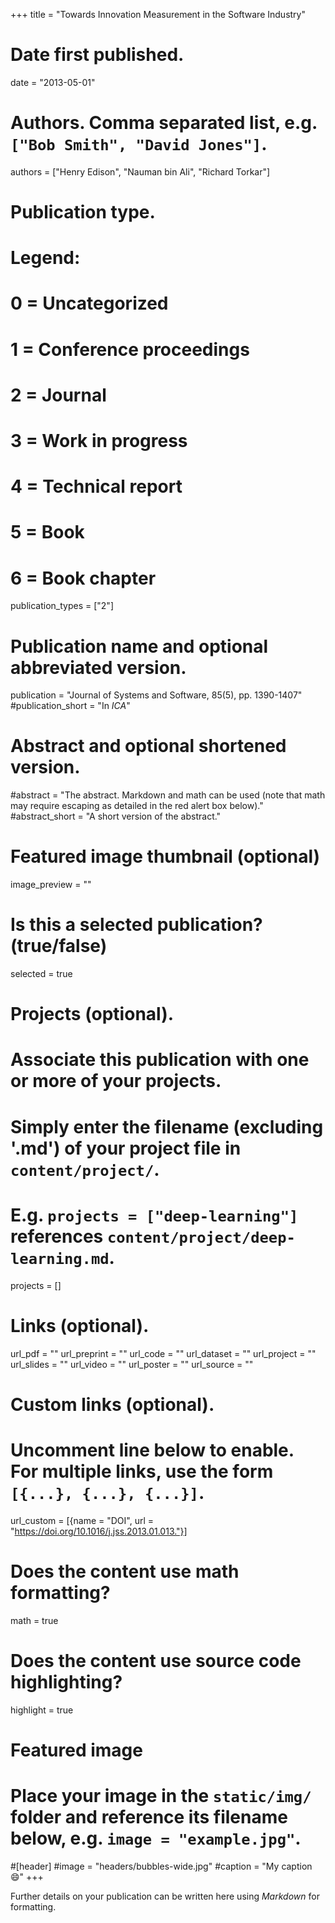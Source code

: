 +++
title = "Towards Innovation Measurement in the Software Industry"

# Date first published.
date = "2013-05-01"

# Authors. Comma separated list, e.g. `["Bob Smith", "David Jones"]`.
authors = ["Henry Edison", "Nauman bin Ali", "Richard Torkar"]

# Publication type.
# Legend:
# 0 = Uncategorized
# 1 = Conference proceedings
# 2 = Journal
# 3 = Work in progress
# 4 = Technical report
# 5 = Book
# 6 = Book chapter
publication_types = ["2"]

# Publication name and optional abbreviated version.
publication = "Journal of Systems and Software, 85(5), pp. 1390-1407"
#publication_short = "In *ICA*"

# Abstract and optional shortened version.
#abstract = "The abstract. Markdown and math can be used (note that math may require escaping as detailed in the red alert box below)."
#abstract_short = "A short version of the abstract."

# Featured image thumbnail (optional)
image_preview = ""

# Is this a selected publication? (true/false)
selected = true

# Projects (optional).
#   Associate this publication with one or more of your projects.
#   Simply enter the filename (excluding '.md') of your project file in `content/project/`.
#   E.g. `projects = ["deep-learning"]` references `content/project/deep-learning.md`.
projects = []

# Links (optional).
url_pdf = ""
url_preprint = ""
url_code = ""
url_dataset = ""
url_project = ""
url_slides = ""
url_video = ""
url_poster = ""
url_source = ""

# Custom links (optional).
#   Uncomment line below to enable. For multiple links, use the form `[{...}, {...}, {...}]`.
 url_custom = [{name = "DOI", url = "https://doi.org/10.1016/j.jss.2013.01.013."}]

# Does the content use math formatting?
math = true

# Does the content use source code highlighting?
highlight = true

# Featured image
# Place your image in the `static/img/` folder and reference its filename below, e.g. `image = "example.jpg"`.
#[header]
#image = "headers/bubbles-wide.jpg"
#caption = "My caption 😄"
+++


Further details on your publication can be written here using *Markdown* for formatting.
